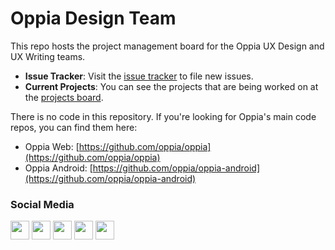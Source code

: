 # Oppia Design Team

This repo hosts the project management board for the Oppia UX Design and UX Writing teams.

  * **Issue Tracker**: Visit the [issue tracker](https://github.com/oppia/design-team/issues) to file new issues.
  * **Current Projects**: You can see the projects that are being worked on at the [projects board](https://github.com/orgs/oppia/projects/7).

There is no code in this repository. If you're looking for Oppia's main code repos, you can find them here:

  * Oppia Web: [https://github.com/oppia/oppia](https://github.com/oppia/oppia)
  * Oppia Android: [https://github.com/oppia/oppia-android](https://github.com/oppia/oppia-android)


### Social Media
[<img height="30" src="https://img.shields.io/badge/twitter-1DA1F2.svg?&style=for-the-badge&logo=twitter&logoColor=white" />][twitter] [<img height="30" src="https://img.shields.io/badge/linkedin-0077B5.svg?&style=for-the-badge&logo=linkedin&logoColor=white" />][LinkedIn] [<img height="30" src = "https://img.shields.io/badge/facebook-1877F2.svg?&style=for-the-badge&logo=facebook&logoColor=white">][Facebook] [<img height="30" src = "https://img.shields.io/badge/medium-12100E.svg?&style=for-the-badge&logo=medium&logoColor=white">][medium] [<img height="30" src = "https://img.shields.io/badge/oppia.org%20youtube-FF0000.svg?&style=for-the-badge&logo=youtube&logoColor=white">][oppia-org-youtube]

[twitter]: https://twitter.com/oppiaorg
[linkedIn]: https://www.linkedin.com/company/oppia-org/
[medium]: https://medium.com/@oppia.org
[facebook]: https://www.facebook.com/oppiaorg/
[oppia-org-youtube]: https://www.youtube.com/channel/UC5c1G7BNDCfv1rczcBp9FPw
